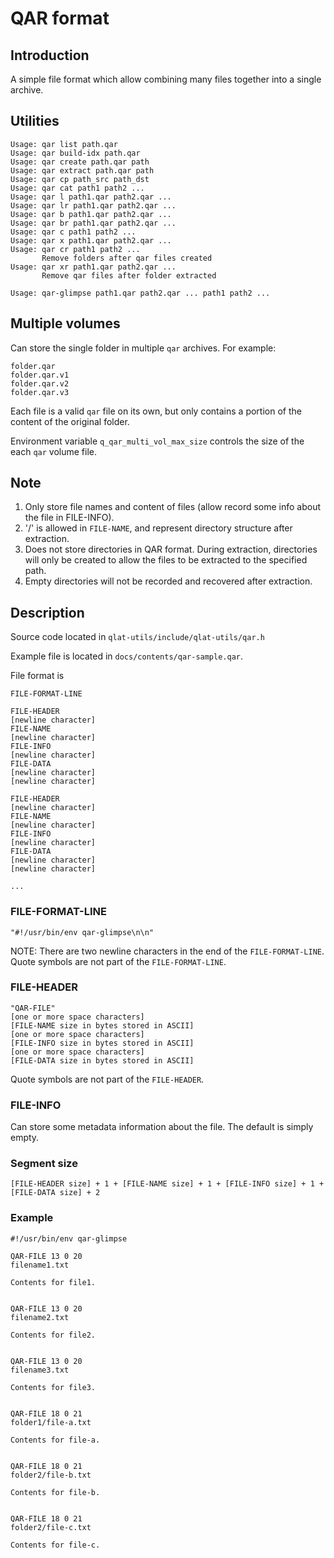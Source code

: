 # QAR format

## Introduction

A simple file format which allow combining many files together into a single archive.

## Utilities

```
Usage: qar list path.qar
Usage: qar build-idx path.qar
Usage: qar create path.qar path
Usage: qar extract path.qar path
Usage: qar cp path_src path_dst
Usage: qar cat path1 path2 ...
Usage: qar l path1.qar path2.qar ...
Usage: qar lr path1.qar path2.qar ...
Usage: qar b path1.qar path2.qar ...
Usage: qar br path1.qar path2.qar ...
Usage: qar c path1 path2 ...
Usage: qar x path1.qar path2.qar ...
Usage: qar cr path1 path2 ...
       Remove folders after qar files created
Usage: qar xr path1.qar path2.qar ...
       Remove qar files after folder extracted
```

```
Usage: qar-glimpse path1.qar path2.qar ... path1 path2 ...
```

## Multiple volumes

Can store the single folder in multiple `qar` archives. For example:

```
folder.qar
folder.qar.v1
folder.qar.v2
folder.qar.v3
```

Each file is a valid `qar` file on its own, but only contains a portion of the content of the original folder.

Environment variable `q_qar_multi_vol_max_size` controls the size of the each `qar` volume file.

## Note

1. Only store file names and content of files (allow record some info about the file in FILE-INFO).
2. '/' is allowed in `FILE-NAME`, and represent directory structure after extraction.
3. Does not store directories in QAR format. During extraction, directories will only be created to allow the files to be extracted to the specified path.
4. Empty directories will not be recorded and recovered after extraction.

## Description

Source code located in `qlat-utils/include/qlat-utils/qar.h`

Example file is located in `docs/contents/qar-sample.qar`.

File format is

```
FILE-FORMAT-LINE

FILE-HEADER
[newline character]
FILE-NAME
[newline character]
FILE-INFO
[newline character]
FILE-DATA
[newline character]
[newline character]

FILE-HEADER
[newline character]
FILE-NAME
[newline character]
FILE-INFO
[newline character]
FILE-DATA
[newline character]
[newline character]

...

```

### FILE-FORMAT-LINE

```
"#!/usr/bin/env qar-glimpse\n\n"
```

NOTE: There are two newline characters in the end of the `FILE-FORMAT-LINE`.
Quote symbols are not part of the `FILE-FORMAT-LINE`.

### FILE-HEADER

```
"QAR-FILE"
[one or more space characters]
[FILE-NAME size in bytes stored in ASCII]
[one or more space characters]
[FILE-INFO size in bytes stored in ASCII]
[one or more space characters]
[FILE-DATA size in bytes stored in ASCII]
```

Quote symbols are not part of the `FILE-HEADER`.

### FILE-INFO

Can store some metadata information about the file. The default is simply empty.

### Segment size

```
[FILE-HEADER size] + 1 + [FILE-NAME size] + 1 + [FILE-INFO size] + 1 + [FILE-DATA size] + 2
```

### Example

```
#!/usr/bin/env qar-glimpse

QAR-FILE 13 0 20
filename1.txt

Contents for file1.


QAR-FILE 13 0 20
filename2.txt

Contents for file2.


QAR-FILE 13 0 20
filename3.txt

Contents for file3.


QAR-FILE 18 0 21
folder1/file-a.txt

Contents for file-a.


QAR-FILE 18 0 21
folder2/file-b.txt

Contents for file-b.


QAR-FILE 18 0 21
folder2/file-c.txt

Contents for file-c.


```
